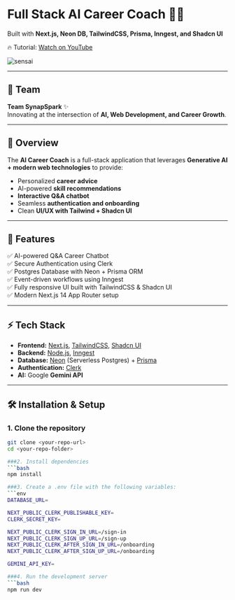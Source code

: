 # Full Stack AI Career Coach 🧑‍💻  
Built with **Next.js, Neon DB, TailwindCSS, Prisma, Inngest, and Shadcn UI**  

🔥 Tutorial: [Watch on YouTube](https://youtu.be/UbXpRv5ApKA)

![sensai](https://github.com/user-attachments/assets/eee79242-4056-4d19-b655-2873788979e1)

---

## 👥 Team
**Team SynapSpark** ✨  
Innovating at the intersection of **AI, Web Development, and Career Growth**.

---

## 🚀 Overview
The **AI Career Coach** is a full-stack application that leverages **Generative AI + modern web technologies** to provide:  
- Personalized **career advice**  
- AI-powered **skill recommendations**  
- **Interactive Q&A chatbot**  
- Seamless **authentication and onboarding**  
- Clean **UI/UX with Tailwind + Shadcn UI**  

---

## 📌 Features
✅ AI-powered Q&A Career Chatbot  
✅ Secure Authentication using Clerk  
✅ Postgres Database with Neon + Prisma ORM  
✅ Event-driven workflows using Inngest  
✅ Fully responsive UI built with TailwindCSS & Shadcn UI  
✅ Modern Next.js 14 App Router setup  

---

## ⚡ Tech Stack
- **Frontend:** [Next.js](https://nextjs.org/), [TailwindCSS](https://tailwindcss.com/), [Shadcn UI](https://ui.shadcn.com/)  
- **Backend:** [Node.js](https://nodejs.org/), [Inngest](https://www.inngest.com/)  
- **Database:** [Neon](https://neon.tech/) (Serverless Postgres) + [Prisma](https://www.prisma.io/)  
- **Authentication:** [Clerk](https://clerk.com/)  
- **AI:** Google **Gemini API**  

---

## 🛠️ Installation & Setup

### 1. Clone the repository
```bash
git clone <your-repo-url>
cd <your-repo-folder>

###2. Install dependencies
```bash
npm install

###3. Create a .env file with the following variables:
```env
DATABASE_URL=

NEXT_PUBLIC_CLERK_PUBLISHABLE_KEY=
CLERK_SECRET_KEY=

NEXT_PUBLIC_CLERK_SIGN_IN_URL=/sign-in
NEXT_PUBLIC_CLERK_SIGN_UP_URL=/sign-up
NEXT_PUBLIC_CLERK_AFTER_SIGN_IN_URL=/onboarding
NEXT_PUBLIC_CLERK_AFTER_SIGN_UP_URL=/onboarding

GEMINI_API_KEY=

###4. Run the development server
```bash
npm run dev